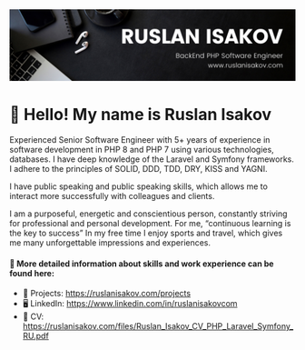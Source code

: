 <img src="./banner.png">

# 👋 Hello! My name is Ruslan Isakov
Experienced Senior Software Engineer with 5+ years of experience in software development in PHP 8 and PHP 7 using various technologies, databases. I have deep knowledge of the Laravel and Symfony frameworks. I adhere to the principles of SOLID, DDD, TDD, DRY, KISS and YAGNI.

I have public speaking and public speaking skills, which allows me to interact more successfully with colleagues and clients.

I am a purposeful, energetic and conscientious person, constantly striving for professional and personal development. For me, “continuous learning is the key to success”
In my free time I enjoy sports and travel, which gives me many unforgettable impressions and experiences.

#### 🔗 More detailed information about skills and work experience can be found here:
* 💼 Projects: https://ruslanisakov.com/projects
* 🖥 LinkedIn: https://www.linkedin.com/in/ruslanisakovcom
* 📄 CV: https://ruslanisakov.com/files/Ruslan_Isakov_CV_PHP_Laravel_Symfony_RU.pdf
